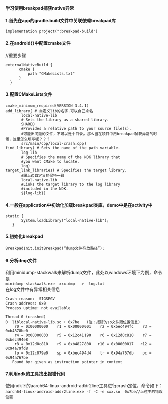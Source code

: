 **学习使用breakpad捕获native异常**  
#### 1.首先在app的gradle.build文件中关联依赖breakpad库  
    implementation project(":breakpad-build")  
#### 2.在android{}中配置cmake文件   
  //重要步骤  
  ```
  externalNativeBuild {  
        cmake {   
            path "CMakeLists.txt"    
        }    
    }     
   ```
#### 3.配置CMakeLists文件  
 ```
 cmake_minimum_required(VERSION 3.4.1)  
 add_library( # 自定义lib的名字.可以自己命名  
        local-native-lib  
        # Sets the library as a shared library.  
        SHARED  
        #Provides a relative path to your source file(s).  
        #可能出问题的文件，不可以是个目录，那么当在项目中用breakpad捕获异常的时候，这里怎么填写呢？？？  
        src/main/cpp/local-crash.cpp)  
 find_library( # Sets the name of the path variable.  
        log-lib  
        # Specifies the name of the NDK library that  
        #you want CMake to locate.  
        log)  
 target_link_libraries( # Specifies the target library.  
        #跟上边自定义的保持一致  
        local-native-lib  
        #Links the target library to the log library  
        #included in the NDK.  
        ${log-lib})  
  ```
#### 4.一般在application中初始化加载breakpad类库，demo中是在activity中  
 ```
 static {  
        System.loadLibrary("local-native-lib");  
    }  
  ```
#### 5.初始化breakpad  
 `BreakpadInit.initBreakpad(“dump文件存放路径”);`  
#### 6.分析dmp文件  
 利用minidump-stackwalk来解析dump文件，此处以windows环境下为例，命令是  
 `minidump-stackwalk.exe  xxx.dmp   >  log.txt`  
 在log文件中有异常相关信息
 ```
Crash reason:  SIGSEGV
Crash address: 0x0
Process uptime: not available

Thread 0 (crashed)
 0  liblocal-native-lib.so + 0x7be   (注：报错的so文件跟位置信息)
     r0 = 0x00000000    r1 = 0x00000001    r2 = 0xbec494fc    r3 = 0xb4878be0
     r4 = 0x00000033    r5 = 0x12c41190    r6 = 0x12d0c810    r7 = 0xbec494e8
     r8 = 0x12d0c810    r9 = 0xb4827800   r10 = 0x00000017   r12 = 0x94a79fd8
     fp = 0x12c079e0    sp = 0xbec494d4    lr = 0x94a767db    pc = 0x94a767be
    Found by: given as instruction pointer in context  
   ```
#### 7.利用ndk的工具找出报错代码  
 使用ndk下的aarch64-linux-android-addr2line工具进行crash定位，命令如下：  
 `aarch64-linux-android-addr2line.exe -f -C -e xxx.so  0x7be//上述中的错误位置`
 
 

